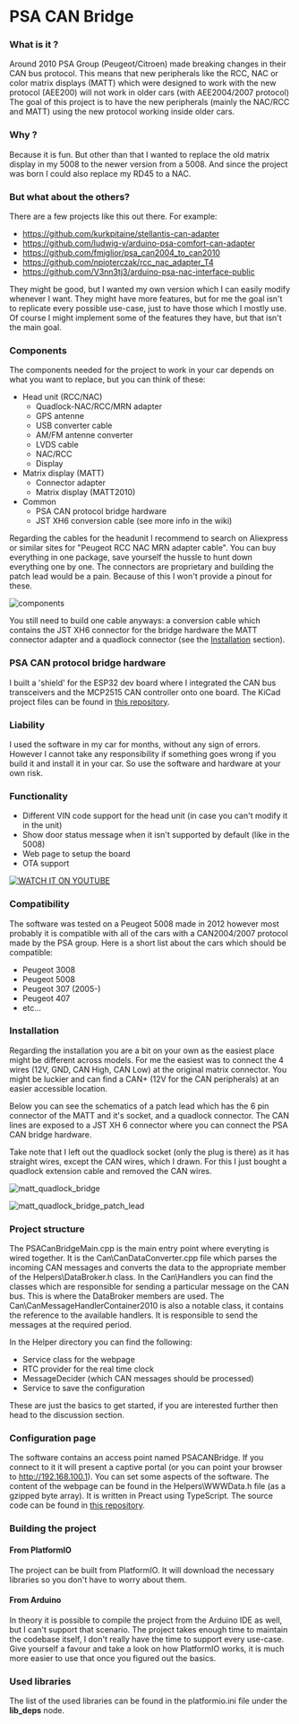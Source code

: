 # PSA CAN Bridge

### What is it ?

Around 2010 PSA Group (Peugeot/Citroen) made breaking changes in their CAN bus protocol. This means that new peripherals like the RCC, NAC or color matrix displays (MATT) which were designed to work with the new protocol (AEE200) will not work in older cars (with AEE2004/2007 protocol)
The goal of this project is to have the new peripherals (mainly the NAC/RCC and MATT) using the new protocol working inside older cars.

### Why ?

Because it is fun. But other than that I wanted to replace the old matrix display in my 5008 to the newer version from a 5008. And since the project was born I could also replace my RD45 to a NAC.

### But what about the others?

There are a few projects like this out there. For example:
- https://github.com/kurkpitaine/stellantis-can-adapter
- https://github.com/ludwig-v/arduino-psa-comfort-can-adapter
- https://github.com/fmiglior/psa_can2004_to_can2010
- https://github.com/npioterczak/rcc_nac_adapter_T4
- https://github.com/V3nn3tj3/arduino-psa-nac-interface-public

They might be good, but I wanted my own version which I can easily modify whenever I want. They might have more features, but for me the goal isn't to replicate every possible use-case, just to have those which I mostly use. Of course I might implement some of the features they have, but that isn't the main goal.

### Components

The components needed for the project to work in your car depends on what you want to replace, but you can think of these:
- Head unit (RCC/NAC)
  - Quadlock-NAC/RCC/MRN adapter
  - GPS antenne
  - USB converter cable
  - AM/FM antenne converter
  - LVDS cable
  - NAC/RCC
  - Display
- Matrix display (MATT)
  - Connector adapter
  - Matrix display (MATT2010)
- Common
  - PSA CAN protocol bridge hardware
  - JST XH6 conversion cable (see more info in the wiki)

Regarding the cables for the headunit I recommend to search on Aliexpress or similar sites for "Peugeot RCC NAC MRN adapter cable". You can buy everything in one package, save yourself the hussle to hunt down everything one by one. The connectors are proprietary and building the patch lead would be a pain. Because of this I won't provide a pinout for these.

![components](https://github.com/morcibacsi/PSACanBridge/raw/main/images/components.jpg)

You still need to build one cable anyways: a conversion cable which contains the JST XH6 connector for the bridge hardware the MATT connector adapter and a quadlock connector (see the [Installation](###Installation) section).

### PSA CAN protocol bridge hardware

I built a 'shield' for the ESP32 dev board where I integrated the CAN bus transceivers and the MCP2515 CAN controller onto one board. The KiCad project files can be found in [this repository][psacanbridgehw].

### Liability

I used the software in my car for months, without any sign of errors. However I cannot take any responsibility if something goes wrong if you build it and install it in your car. So use the software and hardware at your own risk.

### Functionality

 - Different VIN code support for the head unit (in case you can't modify it in the unit)
 - Show door status message when it isn't supported by default (like in the 5008)
 - Web page to setup the board
 - OTA support

[![WATCH IT ON YOUTUBE](https://img.youtube.com/vi/Qk7EEoJt94w/0.jpg)](https://www.youtube.com/watch?v=Qk7EEoJt94w "Watch it on YouTube")

### Compatibility

The software was tested on a Peugeot 5008 made in 2012 however most probably it is compatible with all of the cars with a CAN2004/2007 protocol made by the PSA group. Here is a short list about the cars which should be compatible:

- Peugeot 3008
- Peugeot 5008
- Peugeot 307 (2005-)
- Peugeot 407
- etc...

### Installation

Regarding the installation you are a bit on your own as the easiest place might be different across models.
For me the easiest was to connect the 4 wires (12V, GND, CAN High, CAN Low) at the original matrix connector. You might be luckier and can find a CAN+ (12V for the CAN peripherals) at an easier accessible location.

Below you can see the schematics of a patch lead which has the 6 pin connector of the MATT and it's socket, and a quadlock connector. The CAN lines are exposed to a JST XH 6 connector where you can connect the PSA CAN bridge hardware.

Take note that I left out the quadlock socket (only the plug is there) as it has straight wires, except the CAN wires, which I drawn. For this I just bought a quadlock extension cable and removed the CAN wires.

![matt_quadlock_bridge](https://github.com/morcibacsi/PSACANBridge/raw/main/images/matt_quadlock_bridge.png)

![matt_quadlock_bridge_patch_lead](https://github.com/morcibacsi/PSACANBridge/raw/main/images/matt_quadlock_bridge_patch.jpg)

### Project structure

The PSACanBridgeMain.cpp is the main entry point where everyting is wired together. It is the Can\CanDataConverter.cpp file which parses the incoming CAN messages and converts the data to the appropriate member of the Helpers\DataBroker.h class. In the Can\Handlers you can find the classes which are responsible for sending a particular message on the CAN bus. This is where the DataBroker members are used.
The Can\CanMessageHandlerContainer2010 is also a notable class, it contains the reference to the available handlers. It is responsible to send the messages at the required period.

In the Helper directory you can find the following:
 - Service class for the webpage
 - RTC provider for the real time clock
 - MessageDecider (which CAN messages should be processed)
 - Service to save the configuration

These are just the basics to get started, if you are interested further then head to the discussion section.

### Configuration page

The software contains an access point named PSACANBridge. If you connect to it it will present a captive portal (or you can point your browser to http://192.168.100.1). You can set some aspects of the software. The content of the webpage can be found in the Helpers\WWWData.h file (as a gzipped byte array). It is written in Preact using TypeScript. The source code can be found in [this repository][psacanbridgecontrol].

### Building the project

#### From PlatformIO
The project can be built from PlatformIO. It will download the necessary libraries so you don't have to worry about them.

#### From Arduino
In theory it is possible to compile the project from the Arduino IDE as well, but I can't support that scenario. The project takes enough time to maintain the codebase itself, I don't really have the time to support every use-case. Give yourself a favour and take a look on how PlatformIO works, it is much more easier to use that once you figured out the basics.

### Used libraries

The list of the used libraries can be found in the platformio.ini file under the **lib_deps** node.

[psacanbridgehw]: https://github.com/morcibacsi/PSACanBridgeHW
[psacanbridgecontrol]: https://github.com/morcibacsi/PSACanBridgeControl
